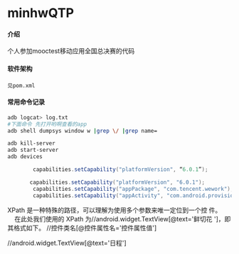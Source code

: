 # minhwQTP

#### 介绍
   个人参加mooctest移动应用全国总决赛的代码
#### 软件架构
    见pom.xml


#### 常用命令记录

```bash
adb logcat> log.txt 
#下面命令 先打开哟啊查看的app
adb shell dumpsys window w |grep \/ |grep name=

adb kill-server
adb start-server
adb devices

```
```java
        capabilities.setCapability("platformVersion", “6.0.1”);

       capabilities.setCapability("platformVersion", "6.0.1");
        capabilities.setCapability("appPackage", "com.tencent.wework");
        capabilities.setCapability("appActivity", "com.android.provision/.DefaultActivity");
```
XPath 是一种特殊的路径，可以理解为使用多个参数来唯一定位到一个控 件。
        在此处我们使用的 XPath 为//android.widget.TextView[@text='鲜切花 ']，即 其格式如下。
//控件类名[@控件属性名='控件属性值']


//android.widget.TextView[@text='日程']
